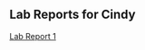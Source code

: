 ## Lab Reports for Cindy 

[Lab Report 1](https://cindy4127.github.io/cse15l-lab-reports/lab-report-1-week-2)